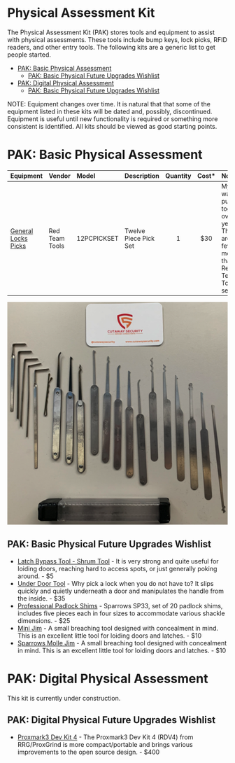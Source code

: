 # Physical Assessment Kit

The Physical Assessment Kit (PAK) stores tools and equipment to assist with physical assessments. These tools include bump keys, lock picks, RFID readers, and other entry tools. The following kits are a generic list to get people started.

* [PAK: Basic Physical Assessment](./README.md#pak-basic-physical-assessment)
  * [PAK: Basic Physical Future Upgrades Wishlist](./README.md#pak-basic-physical-future-upgrades-wishlist)
* [PAK: Digital Physical Assessment](./README.md#pak-basic-physical-assessment)
  * [PAK: Basic Physical Future Upgrades Wishlist](./README.md#pak-digital-physical-future-upgrades-wishlist)

NOTE: Equipment changes over time. It is natural that that some of the equipment listed in these kits will be dated and, possibly, discontinued. Equipment is useful until new functionality is required or something more consistent is identified. All kits should be viewed as good starting points.

# PAK: Basic Physical Assessment

| Equipment | Vendor | Model | Description | Quantity | Cost* | Note |
| :--- | :--- | :--- | :--- | :---: | :---: | :--- |
| [General Locks Picks](https://redteamtools.com/lock-picks-manipulation/twelve-piece-lock-pick-set) | Red Team Tools | 12PCPICKSET | Twelve Piece Pick Set | 1 | $30 | My kit was pulled together over the years. There are a few more than the Red Team Tools set. |

![PAK - Basic - Cutaway Security](../Images/rosa_PAK_basic_cutsec_v0.png)

## PAK: Basic Physical Future Upgrades Wishlist

* [Latch Bypass Tool - Shrum Tool](https://redteamtools.com/quick-entry/traveler-hook-steel) - It is very strong and quite useful for loiding doors, reaching hard to access spots, or just generally poking around. - $5
* [Under Door Tool](https://redteamtools.com/quick-entry/under-door-level-lock-tool) - Why pick a lock when you do not have to? It slips quickly and quietly underneath a door and manipulates the handle from the inside. - $35
* [Professional Padlock Shims](https://redteamtools.com/quick-entry/sparrows-sp33-set-of-20-padlock-shims) - Sparrows SP33, set of 20 padlock shims, includes five pieces each in four sizes to accommodate various shackle dimensions. - $25
* [Mini Jim](https://redteamtools.com/field-gear/mini-jim) - A small breaching tool designed with concealment in mind. This is an excellent little tool for loiding doors and latches. - $10
* [Sparrows Molle Jim](https://redteamtools.com/field-gear/sparrows-molle-jim-loid-tool) - A small breaching tool designed with concealment in mind. This is an excellent little tool for loiding doors and latches. - $10

# PAK: Digital Physical Assessment

This kit is currently under construction.

## PAK: Digital Physical Future Upgrades Wishlist

* [Proxmark3 Dev Kit 4](https://redteamtools.com/electronic-attacks/Proxmark3-RDV4.0) - The Proxmark3 Dev Kit 4 (RDV4) from RRG/ProxGrind is more compact/portable and brings various improvements to the open source design. - $400